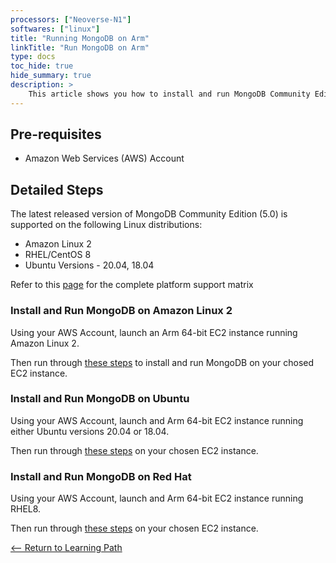 ```yaml
---
processors: ["Neoverse-N1"]
softwares: ["linux"]
title: "Running MongoDB on Arm"
linkTitle: "Run MongoDB on Arm"
type: docs
toc_hide: true
hide_summary: true
description: >
    This article shows you how to install and run MongoDB Community Edition on differet flavors of AWS EC2 instances powered by Arm64 achitecture.
---
```


## Pre-requisites

* Amazon Web Services (AWS) Account 

## Detailed Steps

The latest released version of MongoDB Community Edition (5.0) is supported on the following Linux distributions:

* Amazon Linux 2
* RHEL/CentOS 8
* Ubuntu Versions - 20.04, 18.04

Refer to this [page](https://www.mongodb.com/docs/manual/administration/production-notes/#platform-support-matrix) for the complete platform support matrix 

### Install and Run MongoDB on Amazon Linux 2

Using your AWS Account, launch an Arm 64-bit EC2 instance running Amazon Linux 2.

Then run through [these steps](https://www.mongodb.com/docs/manual/tutorial/install-mongodb-on-amazon/) to install and run MongoDB on your chosed EC2 instance.

### Install and Run MongoDB on Ubuntu

Using your AWS Account, launch and Arm 64-bit EC2 instance running either Ubuntu versions 20.04 or 18.04.

Then run through [these steps](https://www.mongodb.com/docs/manual/tutorial/install-mongodb-on-ubuntu/) on your chosen EC2 instance.

### Install and Run MongoDB on Red Hat

Using your AWS Account, launch and Arm 64-bit EC2 instance running RHEL8.

Then run through [these steps](https://www.mongodb.com/docs/manual/tutorial/install-mongodb-on-red-hat/) on your chosen EC2 instance.

[<-- Return to Learning Path](/cloud/webservice/mongodb-lp/#sections)



